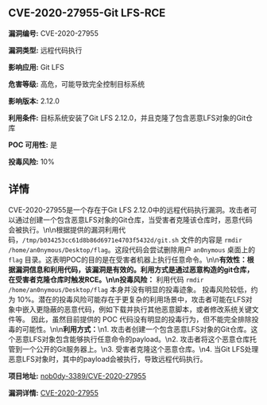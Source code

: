 ## CVE-2020-27955-Git LFS-RCE

**漏洞编号:** CVE-2020-27955

**漏洞类型:** 远程代码执行

**影响应用:** Git LFS

**危害等级:** 高危，可能导致完全控制目标系统

**影响版本:** 2.12.0

**利用条件:** 目标系统安装了Git LFS 2.12.0，并且克隆了包含恶意LFS对象的Git仓库

**POC 可用性:** 是

**投毒风险:** 10%

## 详情

CVE-2020-27955是一个存在于Git LFS 2.12.0中的远程代码执行漏洞。攻击者可以通过创建一个包含恶意LFS对象的Git仓库，当受害者克隆该仓库时，恶意代码会被执行。\n\n根据提供的漏洞利用代码，`/tmp/b034253cc61d8b86d6971e4703f5432d/git.sh` 文件的内容是 `rmdir /home/an0nymous/Desktop/flag`。这段代码会尝试删除用户 `an0nymous` 桌面上的 `flag` 目录。这表明POC的目的是在受害者机器上执行任意命令。\n\n**有效性：**根据漏洞信息和利用代码，该漏洞是有效的。利用方式是通过恶意构造的git仓库，在受害者克隆仓库时触发RCE。\n\n**投毒风险：**  利用代码 `rmdir /home/an0nymous/Desktop/flag` 本身并没有明显的投毒迹象。  投毒风险较低，约为 10%。潜在的投毒风险可能存在于更复杂的利用场景中，攻击者可能在LFS对象中嵌入更隐蔽的恶意代码，例如下载并执行其他恶意脚本，或者修改系统关键文件等。 因此，虽然目前提供的 POC 代码没有明显的投毒行为，但不能完全排除投毒的可能性。\n\n**利用方式：**\n1.  攻击者创建一个包含恶意LFS对象的Git仓库。这个恶意LFS对象包含能够执行任意命令的payload。\n2.  攻击者将这个恶意仓库托管到一个公开的Git服务器上。\n3.  受害者克隆这个恶意仓库。\n4.  当Git LFS处理恶意LFS对象时，其中的payload会被执行，导致远程代码执行。

**项目地址:** [nob0dy-3389/CVE-2020-27955](https://github.com/nob0dy-3389/CVE-2020-27955)

**漏洞详情:** [CVE-2020-27955](https://nvd.nist.gov/vuln/detail/CVE-2020-27955)
